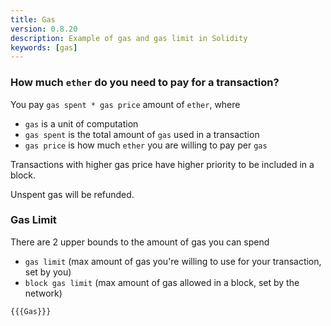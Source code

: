 ```yaml
---
title: Gas
version: 0.8.20
description: Example of gas and gas limit in Solidity
keywords: [gas]
---
```


### How much `ether` do you need to pay for a transaction?

You pay `gas spent * gas price` amount of `ether`, where

-   `gas` is a unit of computation
-   `gas spent` is the total amount of `gas` used in a transaction
-   `gas price` is how much `ether` you are willing to pay per `gas`

Transactions with higher gas price have higher priority to be included in a block.

Unspent gas will be refunded.

### Gas Limit

There are 2 upper bounds to the amount of gas you can spend

-   `gas limit` (max amount of gas you're willing to use for your transaction, set by you)
-   `block gas limit` (max amount of gas allowed in a block, set by the network)

```solidity
{{{Gas}}}
```

